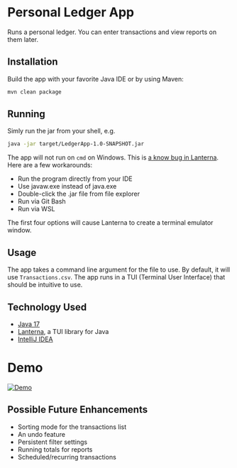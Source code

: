 # Personal Ledger App

Runs a personal ledger. You can enter transactions and view reports on them later.

## Installation

Build the app with your favorite Java IDE or by using Maven:
```bash
mvn clean package
```

## Running

Simly run the jar from your shell, e.g.
```bash
java -jar target/LedgerApp-1.0-SNAPSHOT.jar
```

The app will not run on `cmd` on Windows. This is [a know bug in Lanterna](https://github.com/mabe02/lanterna/issues/593).
Here are a few workarounds:

- Run the program directly from your IDE
- Use javaw.exe instead of java.exe
- Double-click the .jar file from file explorer
- Run via Git Bash
- Run via WSL

The first four options will cause Lanterna to create a terminal emulator window.

## Usage

The app takes a command line argument for the file to use. By default, it will use `Transactions.csv`.
The app runs in a TUI (Terminal User Interface) that should be intuitive to use.

## Technology Used

- [Java 17](https://www.oracle.com/java/technologies/javase/jdk17-archive-downloads.html)
- [Lanterna](https://github.com/mabe02/lanterna), a TUI library for Java
- [IntelliJ IDEA](https://www.jetbrains.com/idea/)

# Demo

[![Demo](https://asciinema.org/a/rGIYM7Xyx08iWrlqX441u4thv.svg)](https://asciinema.org/a/rGIYM7Xyx08iWrlqX441u4thv?startAt=10&autoplay=1)

## Possible Future Enhancements

- Sorting mode for the transactions list
- An undo feature
- Persistent filter settings
- Running totals for reports
- Scheduled/recurring transactions
